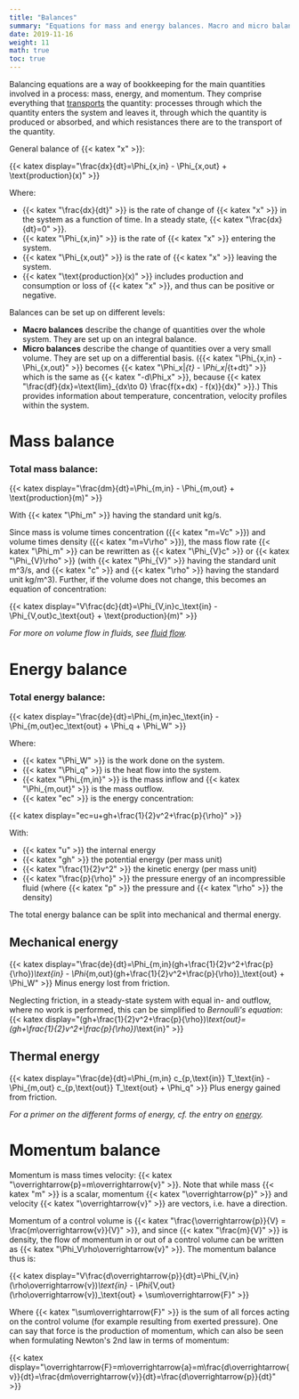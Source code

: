 ```yaml
---
title: "Balances"
summary: "Equations for mass and energy balances. Macro and micro balances."
date: 2019-11-16
weight: 11
math: true
toc: true
---
```


Balancing equations are a way of bookkeeping for the main quantities involved in a process: mass, energy, and momentum. They comprise everything that [transports](/docs/transport/) the quantity: processes through which the quantity enters the system and leaves it, through which the quantity is produced or absorbed, and which resistances there are to the transport of the quantity.

General balance of {{< katex "x" >}}:

{{< katex display="\frac{dx}{dt}=\Phi_{x,in} - \Phi_{x,out} + \text{production}(x)" >}}

Where:

* {{< katex "\frac{dx}{dt}" >}} is the rate of change of {{< katex "x" >}} in the system as a function of time. In a steady state, {{< katex "\frac{dx}{dt}=0" >}}.
* {{< katex "\Phi_{x,in}" >}} is the rate of {{< katex "x" >}} entering the system.
* {{< katex "\Phi_{x,out}" >}} is the rate of {{< katex "x" >}} leaving the system.
* {{< katex "\text{production}(x)" >}} includes production and consumption or loss of {{< katex "x" >}}, and thus can be positive or negative.

Balances can be set up on different levels:

* **Macro balances** describe the change of quantities over the whole system. They are set up on an integral balance.
* **Micro balances** describe the change of quantities over a very small volume. They are set up on a differential basis. ({{< katex "\Phi_{x,in} - \Phi_{x,out}" >}} becomes {{< katex "\Phi_x|_{t} - \Phi_x|_{t+dt}" >}} which is the same as {{< katex "-d\Phi_x" >}}, because {{< katex "\frac{df}{dx}=\text{lim}_{dx\to 0} \frac{f(x+dx) - f(x)}{dx}" >}}.)
This provides information about temperature, concentration, velocity profiles within the system.

# Mass balance

### Total mass balance:

{{< katex display="\frac{dm}{dt}=\Phi_{m,in} - \Phi_{m,out} + \text{production}(m)" >}}

With {{< katex "\Phi_m" >}} having the standard unit kg/s.

Since mass is volume times concentration ({{< katex "m=Vc" >}}) and volume times density ({{< katex "m=V\rho" >}}), the mass flow rate {{< katex "\Phi_m" >}} can be rewritten as {{< katex "\Phi_{V}c" >}} or {{< katex "\Phi_{V}\rho" >}} (with {{< katex "\Phi_{V}" >}} having the standard unit m^3/s, and {{< katex "c" >}} and {{< katex "\rho" >}} having the standard unit kg/m^3). Further, if the volume does not change, this becomes an equation of concentration:

{{< katex display="V\frac{dc}{dt}=\Phi_{V,in}c_\text{in} - \Phi_{V,out}c_\text{out} + \text{production}(m)" >}}

_For more on volume flow in fluids, see [fluid flow](https://write.as/christina-unger/fluid-flow)._

# Energy balance

### Total energy balance:

{{< katex display="\frac{de}{dt}=\Phi_{m,in}ec_\text{in} - \Phi_{m,out}ec_\text{out} + \Phi_q + \Phi_W" >}}

Where:

* {{< katex "\Phi_W" >}} is the work done on the system.
* {{< katex "\Phi_q" >}} is the heat flow into the system.
* {{< katex "\Phi_{m,in}" >}} is the mass inflow and {{< katex "\Phi_{m,out}" >}} is the mass outflow.
* {{< katex "ec" >}} is the energy concentration:

{{< katex display="ec=u+gh+\frac{1}{2}v^2+\frac{p}{\rho}" >}}

With:

* {{< katex "u" >}} the internal energy
* {{< katex "gh" >}} the potential energy (per mass unit)
* {{< katex "\frac{1}{2}v^2" >}} the kinetic energy (per mass unit)
* {{< katex "\frac{p}{\rho}" >}} the pressure energy of an incompressible fluid (where {{< katex "p" >}} the pressure and {{< katex "\rho" >}} the density)

The total energy balance can be split into mechanical and thermal energy.

## Mechanical energy

{{< katex display="\frac{de}{dt}=\Phi_{m,in}(gh+\frac{1}{2}v^2+\frac{p}{\rho})_\text{in} - \Phi_{m,out}(gh+\frac{1}{2}v^2+\frac{p}{\rho})_\text{out} + \Phi_W" >}}
Minus energy lost from friction.

Neglecting friction, in a steady-state system with equal in- and outflow, where no work is performed, this can be simplified to _Bernoulli's equation_:
{{< katex display="(gh+\frac{1}{2}v^2+\frac{p}{\rho})_\text{out}=(gh+\frac{1}{2}v^2+\frac{p}{\rho})_\text{in}" >}}

## Thermal energy

{{< katex display="\frac{de}{dt}=\Phi_{m,in} c_{p,\text{in}} T_\text{in} - \Phi_{m,out} c_{p,\text{out}} T_\text{out} + \Phi_q" >}}
Plus energy gained from friction.

_For a primer on the different forms of energy, cf. the entry on [energy](/docs/energy/)._

# Momentum balance

Momentum is mass times velocity: {{< katex "\overrightarrow{p}=m\overrightarrow{v}" >}}. Note that while mass {{< katex "m" >}} is a scalar, momentum {{< katex "\overrightarrow{p}" >}} and velocity {{< katex "\overrightarrow{v}" >}} are vectors, i.e. have a direction.

Momentum of a control volume is {{< katex "\frac{\overrightarrow{p}}{V} = \frac{m\overrightarrow{v}}{V}" >}}, and since {{< katex "\frac{m}{V}" >}} is density, the flow of momentum in or out of a control volume can be written as {{< katex "\Phi_V\rho\overrightarrow{v}" >}}. The momentum balance thus is:

{{< katex display="V\frac{d\overrightarrow{p}}{dt}=\Phi_{V,in}(\rho\overrightarrow{v})_\text{in} - \Phi_{V,out}(\rho\overrightarrow{v})_\text{out} + \sum\overrightarrow{F}" >}}

Where {{< katex "\sum\overrightarrow{F}" >}} is the sum of all forces acting on the control volume (for example resulting from exerted pressure). One can say that force is the production of momentum, which can also be seen when formulating Newton's 2nd law in terms of momentum:

{{< katex display="\overrightarrow{F}=m\overrightarrow{a}=m\frac{d\overrightarrow{v}}{dt}=\frac{dm\overrightarrow{v}}{dt}=\frac{d\overrightarrow{p}}{dt}" >}}
